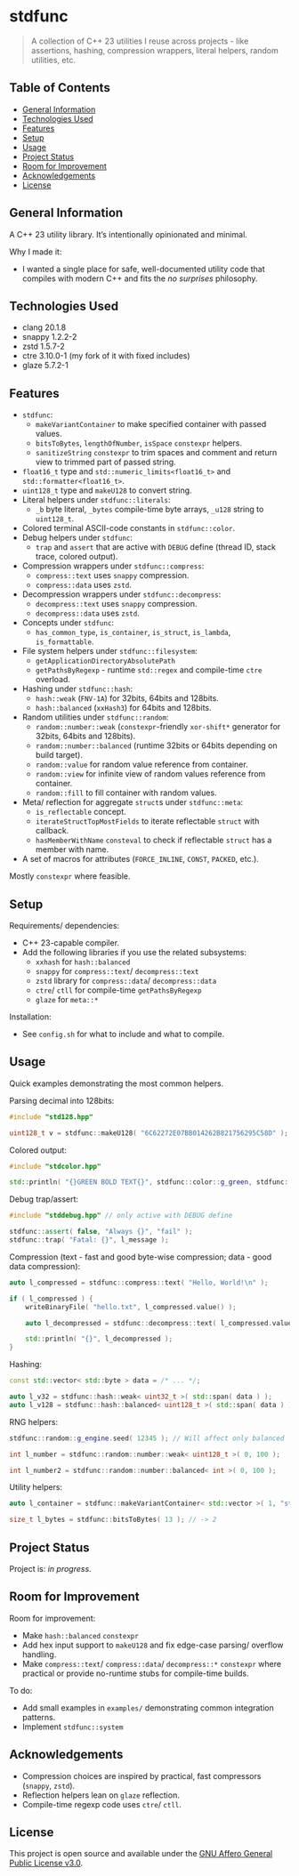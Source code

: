 <!-- :toc: macro -->
<!-- :toc-title: -->
<!-- :toclevels: 99 -->

# stdfunc <!-- omit from toc -->

> A collection of C++ 23 utilities I reuse across projects - like assertions, hashing, compression wrappers, literal helpers, random utilities, etc.

## Table of Contents <!-- omit from toc -->

* [General Information](#general-information)
* [Technologies Used](#technologies-used)
* [Features](#features)
* [Setup](#setup)
* [Usage](#usage)
* [Project Status](#project-status)
* [Room for Improvement](#room-for-improvement)
* [Acknowledgements](#acknowledgements)
* [License](#license)

## General Information

A C++ 23 utility library. It’s intentionally opinionated and minimal.

Why I made it:

* I wanted a single place for safe, well-documented utility code that compiles with modern C++ and fits the *no surprises* philosophy.

## Technologies Used

<!--
clang version 20.1.8
Target: x86_64-pc-linux-gnu
Thread model: posix

Part of the LLVM Project, under the Apache License v2.0 with LLVM Exceptions.
See https://llvm.org/LICENSE.txt for license information.
-->
* clang 20.1.8
* snappy 1.2.2-2
* zstd 1.5.7-2
* ctre 3.10.0-1 (my fork of it with fixed includes)
* glaze 5.7.2-1

## Features

* `stdfunc`:
  * `makeVariantContainer` to make specified container with passed values.
  * `bitsToBytes`, `lengthOfNumber`, `isSpace` `constexpr` helpers.
  * `sanitizeString` `constexpr` to trim spaces and comment and return view to trimmed part of passed string.
* `float16_t` type and `std::numeric_limits<float16_t>` and `std::formatter<float16_t>`.
* `uint128_t` type and `makeU128` to convert string.
* Literal helpers under `stdfunc::literals`:
  * `_b` byte literal, `_bytes` compile-time byte arrays, `_u128` string to `uint128_t`.
* Colored terminal ASCII-code constants in `stdfunc::color`.
* Debug helpers under `stdfunc`:
  * `trap` and `assert` that are active with `DEBUG` define (thread ID, stack trace, colored output).
* Compression wrappers under `stdfunc::compress`:
  * `compress::text` uses `snappy` compression.
  * `compress::data` uses `zstd`.
* Decompression wrappers under `stdfunc::decompress`:
  * `decompress::text` uses `snappy` compression.
  * `decompress::data` uses `zstd`.
* Concepts under `stdfunc`:
  * `has_common_type`, `is_container`, `is_struct`, `is_lambda`, `is_formattable`.
* File system helpers under `stdfunc::filesystem`:
  * `getApplicationDirectoryAbsolutePath`
  * `getPathsByRegexp` - runtime `std::regex` and compile-time `ctre` overload.
* Hashing under `stdfunc::hash`:
  * `hash::weak` (`FNV-1A`) for 32bits, 64bits and 128bits.
  * `hash::balanced` (`xxHash3`) for 64bits and 128bits.
* Random utilities under `stdfunc::random`:
  * `random::number::weak` (`constexpr`-friendly `xor-shift*` generator for 32bits, 64bits and 128bits).
  * `random::number::balanced` (runtime 32bits or 64bits depending on build target).
  * `random::value` for random value reference from container.
  * `random::view` for infinite view of random values reference from container.
  * `random::fill` to fill container with random values.
* Meta/ reflection for aggregate `struct`s under `stdfunc::meta`:
  * `is_reflectable` concept.
  * `iterateStructTopMostFields` to iterate reflectable `struct` with callback.
  * `hasMemberWithName` `consteval` to check if reflectable `struct` has a member with name.
* A set of macros for attributes (`FORCE_INLINE`, `CONST`, `PACKED`, etc.).

Mostly `constexpr` where feasible.

## Setup

Requirements/ dependencies:

* C++ 23-capable compiler.
* Add the following libraries if you use the related subsystems:
  * `xxhash` for `hash::balanced`
  * `snappy` for `compress::text`/ `decompress::text`
  * `zstd` library for `compress::data`/ `decompress::data`
  * `ctre`/ `ctll`  for compile-time `getPathsByRegexp`
  * `glaze` for `meta::*`

Installation:

* See `config.sh` for what to include and what to compile.

## Usage

Quick examples demonstrating the most common helpers.

Parsing decimal into 128bits:

```cpp
#include "std128.hpp"

uint128_t v = stdfunc::makeU128( "6C62272E07BB014262B821756295C58D" ); // Hex without 0x
```

Colored output:

```cpp
#include "stdcolor.hpp"

std::println( "{}GREEN BOLD TEXT{}", stdfunc::color::g_green, stdfunc::color::g_reset );
```

Debug trap/assert:

```cpp
#include "stddebug.hpp" // only active with DEBUG define

stdfunc::assert( false, "Always {}", "fail" );
stdfunc::trap( "Fatal: {}", l_message );
```

Compression (text - fast and good byte-wise compression; data - good data compression):

```cpp
auto l_compressed = stdfunc::compress::text( "Hello, World!\n" );

if ( l_compressed ) {
    writeBinaryFile( "hello.txt", l_compressed.value() );

    auto l_decompressed = stdfunc::decompress::text( l_compressed.value() );

    std::println( "{}", l_decompressed );
}
```

Hashing:

```cpp
const std::vector< std::byte > data = /* ... */;

auto l_v32 = stdfunc::hash::weak< uint32_t >( std::span( data ) );
auto l_v128 = stdfunc::hash::balanced< uint128_t >( std::span( data ) );
```

RNG helpers:

```cpp
stdfunc::random::g_engine.seed( 12345 ); // Will affect only balanced

int l_number = stdfunc::random::number::weak< uint128_t >( 0, 100 );

int l_number2 = stdfunc::random::number::balanced< int >( 0, 100 );
```

Utility helpers:

```cpp
auto l_container = stdfunc::makeVariantContainer< std::vector >( 1, "str", 3.0f ); // Will hold std::variant of all passed types

size_t l_bytes = stdfunc::bitsToBytes( 13 ); // -> 2
```

## Project Status

Project is: _in progress_.

## Room for Improvement

Room for improvement:

* Make `hash::balanced` `constexpr`
* Add hex input support to `makeU128` and fix edge-case parsing/ overflow handling.
* Make `compress::text`/ `compress::data`/ `decompress::*` `constexpr` where practical or provide no-runtime stubs for compile-time builds.

To do:

* Add small examples in `examples/` demonstrating common integration patterns.
* Implement `stdfunc::system`

## Acknowledgements

* Compression choices are inspired by practical, fast compressors (`snappy`, `zstd`).
* Reflection helpers lean on `glaze` reflection.
* Compile-time regexp code uses `ctre`/ `ctll`.

## License

This project is open source and available under the
[GNU Affero General Public License v3.0](LICENSE).
